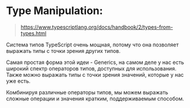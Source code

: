 # Type Manipulation:
> https://www.typescriptlang.org/docs/handbook/2/types-from-types.html

Система типов TypeScript очень мощная, потому что она позволяет выражать типы с точки зрения других типов.

Самая простая форма этой идеи - Generics, на самом деле у нас есть широкий спектр операторов типов, доступных для использования. Также можно выражать типы с точки зрения значений, которые у нас уже есть.

Комбинируя различные операторы типов, мы можем выражать сложные операции и значения кратким, поддерживаемым способом.
